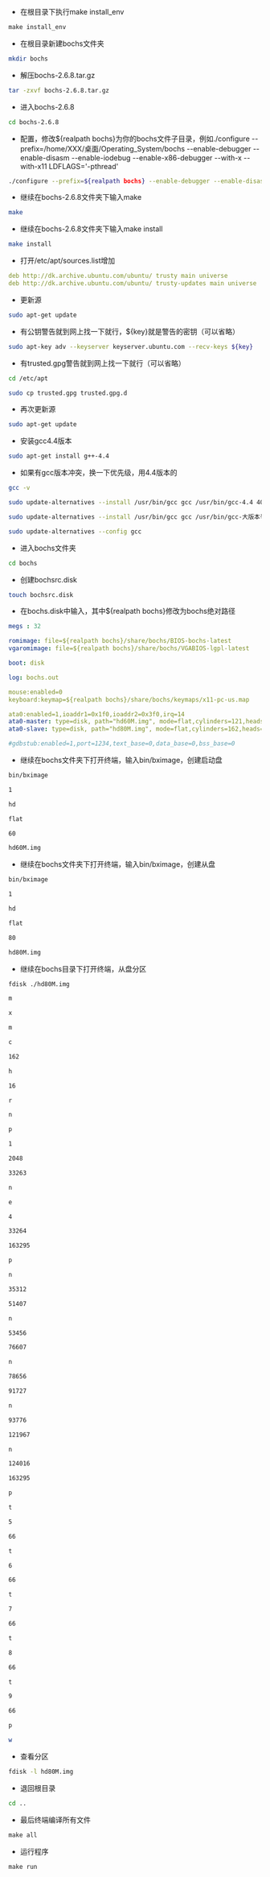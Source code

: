 - 在根目录下执行make install_env

```makefile
make install_env
```

- 在根目录新建bochs文件夹

```bash
mkdir bochs
```

- 解压bochs-2.6.8.tar.gz

```bash
tar -zxvf bochs-2.6.8.tar.gz
```

- 进入bochs-2.6.8

```bash
cd bochs-2.6.8
```

- 配置，修改${realpath bochs}为你的bochs文件子目录，例如./configure --prefix=/home/XXX/桌面/Operating_System/bochs --enable-debugger --enable-disasm --enable-iodebug --enable-x86-debugger --with-x --with-x11 LDFLAGS='-pthread'

```bash
./configure --prefix=${realpath bochs} --enable-debugger --enable-disasm --enable-iodebug --enable-x86-debugger --with-x --with-x11 LDFLAGS='-pthread'
```

- 继续在bochs-2.6.8文件夹下输入make

```bash
make
```

- 继续在bochs-2.6.8文件夹下输入make install

```bash
make install
```

- 打开/etc/apt/sources.list增加

```yaml
deb http://dk.archive.ubuntu.com/ubuntu/ trusty main universe
deb http://dk.archive.ubuntu.com/ubuntu/ trusty-updates main universe
```

- 更新源

```bash
sudo apt-get update
```

- 有公钥警告就到网上找一下就行，${key}就是警告的密钥（可以省略）

```bash
sudo apt-key adv --keyserver keyserver.ubuntu.com --recv-keys ${key}
```

- 有trusted.gpg警告就到网上找一下就行（可以省略）

```bash
cd /etc/apt
```

```bash
sudo cp trusted.gpg trusted.gpg.d
```

- 再次更新源

```bash
sudo apt-get update
```

- 安装gcc4.4版本

```bash
sudo apt-get install g++-4.4
```

- 如果有gcc版本冲突，换一下优先级，用4.4版本的

```bash
gcc -v
```

```bash
sudo update-alternatives --install /usr/bin/gcc gcc /usr/bin/gcc-4.4 40
```

```bash
sudo update-alternatives --install /usr/bin/gcc gcc /usr/bin/gcc-大版本号 60
```

```bash
sudo update-alternatives --config gcc
```

- 进入bochs文件夹

```bash
cd bochs
```

- 创建bochsrc.disk

```bash
touch bochsrc.disk
```

- 在bochs.disk中输入，其中${realpath bochs}修改为bochs绝对路径

```yaml
megs : 32

romimage: file=${realpath bochs}/share/bochs/BIOS-bochs-latest
vgaromimage: file=${realpath bochs}/share/bochs/VGABIOS-lgpl-latest

boot: disk

log: bochs.out

mouse:enabled=0
keyboard:keymap=${realpath bochs}/share/bochs/keymaps/x11-pc-us.map

ata0:enabled=1,ioaddr1=0x1f0,ioaddr2=0x3f0,irq=14
ata0-master: type=disk, path="hd60M.img", mode=flat,cylinders=121,heads=16,spt=63   #启动盘配置
ata0-slave: type=disk, path="hd80M.img", mode=flat,cylinders=162,heads=16,spt=63    #从盘配置

#gdbstub:enabled=1,port=1234,text_base=0,data_base=0,bss_base=0
```

- 继续在bochs文件夹下打开终端，输入bin/bximage，创建启动盘

```bash
bin/bximage
```

```bash
1
```

```bash
hd
```

```bash
flat
```

```bash
60
```

```bash
hd60M.img
```

- 继续在bochs文件夹下打开终端，输入bin/bximage，创建从盘

```bash
bin/bximage
```

```bash
1
```

```bash
hd
```

```bash
flat
```

```bash
80
```

```bash
hd80M.img
```

- 继续在bochs目录下打开终端，从盘分区

```bash
fdisk ./hd80M.img
```

```bash
m
```

```bash
x
```

```bash
m
```

```bash
c
```

```bash
162
```

```bash
h
```

```bash
16
```

```bash
r
```

```bash
n
```

```bash
p
```

```bash
1
```

```bash
2048
```

```bash
33263
```

```bash
n
```

```bash
e
```

```bash
4
```

```bash
33264
```

```bash
163295
```

```bash
p
```

```bash
n
```

```bash
35312
```

```bash
51407
```

```bash
n
```

```bash
53456
```

```bash
76607
```

```bash
n
```

```bash
78656
```

```bash
91727
```

```bash
n
```

```bash
93776
```

```bash
121967
```

```bash
n
```

```bash
124016
```

```bash
163295
```

```bash
p
```

```bash
t
```

```bash
5
```

```bash
66
```

```bash
t
```

```bash
6
```

```bash
66
```

```bash
t
```

```bash
7
```

```bash
66
```

```bash
t
```

```bash
8
```

```bash
66
```

```bash
t
```

```bash
9
```

```bash
66
```

```bash
p
```

```bash
w
```

- 查看分区

```bash
fdisk -l hd80M.img
```

- 退回根目录

```bash
cd ..
```

- 最后终端编译所有文件

```makefile
make all
```

- 运行程序

```makefile
make run
```
